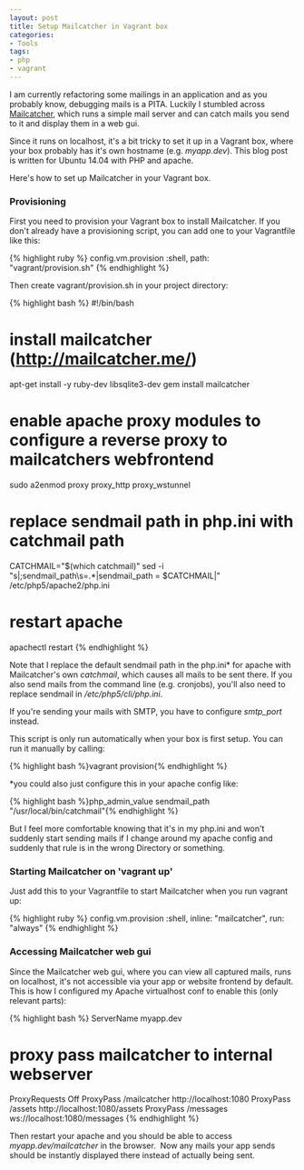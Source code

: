 ```yaml
---
layout: post
title: Setup Mailcatcher in Vagrant box
categories:
- Tools
tags:
- php
- vagrant
---
```

I am currently refactoring some mailings in an application and as you probably know, debugging mails is a PITA. Luckily I stumbled across [Mailcatcher](http://mailcatcher.me/ "Mailcatcher"), which runs a simple mail server and can catch mails you send to it and display them in a web gui.

Since it runs on localhost, it's a bit tricky to set it up in a Vagrant box, where your box probably has it's own hostname (e.g. *myapp.dev*). This blog post is written for Ubuntu 14.04 with PHP and apache.

Here's how to set up Mailcatcher in your Vagrant box.

### Provisioning
First you need to provision your Vagrant box to install Mailcatcher. If you don't already have a provisioning script, you can add one to your Vagrantfile like this:

{% highlight ruby %}
config.vm.provision :shell, path: "vagrant/provision.sh"
{% endhighlight %}

Then create vagrant/provision.sh in your project directory:

{% highlight bash %}
#!/bin/bash

# install mailcatcher (http://mailcatcher.me/)
apt-get install -y ruby-dev libsqlite3-dev
gem install mailcatcher
# enable apache proxy modules to configure a reverse proxy to mailcatchers webfrontend
sudo a2enmod proxy proxy_http proxy_wstunnel

# replace sendmail path in php.ini with catchmail path
CATCHMAIL="$(which catchmail)"
sed -i "s|;sendmail_path\s=.*|sendmail_path = $CATCHMAIL|" /etc/php5/apache2/php.ini

# restart apache
apachectl restart
{% endhighlight %}

Note that I replace the default sendmail path in the php.ini* for apache with Mailcatcher's own *catchmail*, which causes all mails to be sent there. If you also send mails from the command line (e.g. cronjobs), you'll also need to replace sendmail in */etc/php5/cli/php.ini*.

If you're sending your mails with SMTP, you have to configure *smtp_port* instead.

This script is only run automatically when your box is first setup. You can run it manually by calling:

{% highlight bash %}vagrant provision{% endhighlight %}

\*you could also just configure this in your apache config like:

{% highlight bash %}php_admin_value sendmail_path "/usr/local/bin/catchmail"{% endhighlight %}

But I feel more comfortable knowing that it's in my php.ini and won't suddenly start sending mails if I change around my apache config and suddenly that rule is in the wrong Directory or something.

### Starting Mailcatcher on 'vagrant up'
Just add this to your Vagrantfile to start Mailcatcher when you run vagrant up:

{% highlight ruby %}
config.vm.provision :shell, inline: "mailcatcher", run: "always"
{% endhighlight %}

### Accessing Mailcatcher web gui
Since the Mailcatcher web gui, where you can view all captured mails, runs on localhost, it's not accessible via your app or website frontend by default. This is how I configured my Apache virtualhost conf to enable this (only relevant parts):

{% highlight bash %}
ServerName myapp.dev

# proxy pass mailcatcher to internal webserver
ProxyRequests Off
ProxyPass /mailcatcher http://localhost:1080
ProxyPass /assets http://localhost:1080/assets
ProxyPass /messages ws://localhost:1080/messages
{% endhighlight %}

Then restart your apache and you should be able to access *myapp.dev/mailcatcher* in the browser.  Now any mails your app sends should be instantly displayed there instead of actually being sent.
